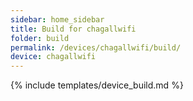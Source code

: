 ```yaml
---
sidebar: home_sidebar
title: Build for chagallwifi
folder: build
permalink: /devices/chagallwifi/build/
device: chagallwifi
---
```

{% include templates/device_build.md %}
